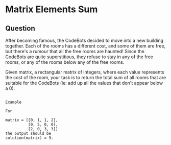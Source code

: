 # Matrix Elements Sum

## Question

After becoming famous, the CodeBots decided to move into a new building together. Each of the rooms has a different cost, and some of them are free, but there's a rumour that all the free rooms are haunted! Since the CodeBots are quite superstitious, they refuse to stay in any of the free rooms, or any of the rooms below any of the free rooms.

Given matrix, a rectangular matrix of integers, where each value represents the cost of the room, your task is to return the total sum of all rooms that are suitable for the CodeBots (ie: add up all the values that don't appear below a 0).


```

Example

For

matrix = [[0, 1, 1, 2],
          [0, 5, 0, 0],
          [2, 0, 3, 3]]
the output should be
solution(matrix) = 9.

```

